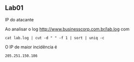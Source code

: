 ## Lab01
IP do atacante

Ao analisar o log http://www.businesscorp.com.br/lab.log com 
```
cat lab.log | cut -d " " -f 1 | sort | uniq -c
```

O IP de maior incidência é

```
205.251.150.186
```